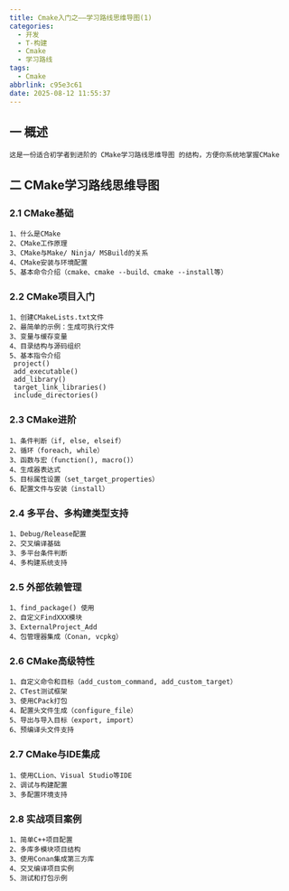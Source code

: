 ```yaml
---
title: Cmake入门之——学习路线思维导图(1)
categories:
  - 开发
  - T-构建
  - Cmake
  - 学习路线
tags:
  - Cmake
abbrlink: c95e3c61
date: 2025-08-12 11:55:37
---
```

## 一 概述

```
这是一份适合初学者到进阶的 CMake学习路线思维导图 的结构，方便你系统地掌握CMake
```

<!--more-->

## 二 CMake学习路线思维导图

### 2.1 CMake基础

```
1、什么是CMake
2、CMake工作原理
3、CMake与Make/ Ninja/ MSBuild的关系
4、CMake安装与环境配置
5、基本命令介绍（cmake、cmake --build、cmake --install等）
```

### 2.2 CMake项目入门

```
1、创建CMakeLists.txt文件
2、最简单的示例：生成可执行文件
3、变量与缓存变量
4、目录结构与源码组织
5、基本指令介绍
 project()
 add_executable()
 add_library()
 target_link_libraries()
 include_directories()
```

### 2.3 CMake进阶

```
1、条件判断（if, else, elseif）
2、循环（foreach, while）
3、函数与宏（function(), macro()）
4、生成器表达式
5、目标属性设置（set_target_properties）
6、配置文件与安装（install）
```

### 2.4 多平台、多构建类型支持

```
1、Debug/Release配置
2、交叉编译基础
3、多平台条件判断
4、多构建系统支持
```

### 2.5 外部依赖管理

```
1、find_package() 使用
2、自定义FindXXX模块
3、ExternalProject_Add
4、包管理器集成（Conan, vcpkg）
```

### 2.6 CMake高级特性

```
1、自定义命令和目标（add_custom_command, add_custom_target）
2、CTest测试框架
3、使用CPack打包
4、配置头文件生成（configure_file）
5、导出与导入目标（export, import）
6、预编译头文件支持
```

### 2.7 CMake与IDE集成

```
1、使用CLion、Visual Studio等IDE
2、调试与构建配置
3、多配置环境支持
```

### 2.8 实战项目案例

```
1、简单C++项目配置
2、多库多模块项目结构
3、使用Conan集成第三方库
4、交叉编译项目实例
5、测试和打包示例
```

